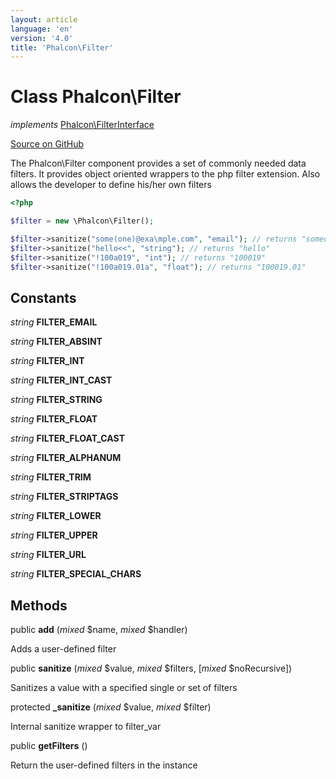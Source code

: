 ```yaml
---
layout: article
language: 'en'
version: '4.0'
title: 'Phalcon\Filter'
---
```

# Class **Phalcon\Filter**

*implements* [Phalcon\FilterInterface](Phalcon_FilterInterface)

<a href="https://github.com/phalcon/cphalcon/tree/v4.0.0/phalcon/filter.zep" class="btn btn-default btn-sm">Source on GitHub</a>

The Phalcon\Filter component provides a set of commonly needed data filters. It provides
object oriented wrappers to the php filter extension. Also allows the developer to
define his/her own filters

```php
<?php

$filter = new \Phalcon\Filter();

$filter->sanitize("some(one)@exa\mple.com", "email"); // returns "someone@example.com"
$filter->sanitize("hello<<", "string"); // returns "hello"
$filter->sanitize("!100a019", "int"); // returns "100019"
$filter->sanitize("!100a019.01a", "float"); // returns "100019.01"

```


## Constants
*string* **FILTER_EMAIL**

*string* **FILTER_ABSINT**

*string* **FILTER_INT**

*string* **FILTER_INT_CAST**

*string* **FILTER_STRING**

*string* **FILTER_FLOAT**

*string* **FILTER_FLOAT_CAST**

*string* **FILTER_ALPHANUM**

*string* **FILTER_TRIM**

*string* **FILTER_STRIPTAGS**

*string* **FILTER_LOWER**

*string* **FILTER_UPPER**

*string* **FILTER_URL**

*string* **FILTER_SPECIAL_CHARS**

## Methods
public  **add** (*mixed* $name, *mixed* $handler)

Adds a user-defined filter



public  **sanitize** (*mixed* $value, *mixed* $filters, [*mixed* $noRecursive])

Sanitizes a value with a specified single or set of filters



protected  **_sanitize** (*mixed* $value, *mixed* $filter)

Internal sanitize wrapper to filter_var



public  **getFilters** ()

Return the user-defined filters in the instance



